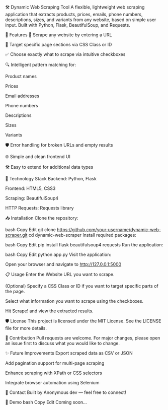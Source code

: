 🛠️ Dynamic Web Scraping Tool
A flexible, lightweight web scraping application that extracts products, prices, emails, phone numbers, descriptions, sizes, and variants from any website, based on simple user input.
Built with Python, Flask, BeautifulSoup, and Requests.

🚀 Features
🔗 Scrape any website by entering a URL

🎯 Target specific page sections via CSS Class or ID

✅ Choose exactly what to scrape via intuitive checkboxes

🔍 Intelligent pattern matching for:

Product names

Prices

Email addresses

Phone numbers

Descriptions

Sizes

Variants

🛡️ Error handling for broken URLs and empty results

🌐 Simple and clean frontend UI

🛠️ Easy to extend for additional data types

🧩 Technology Stack
Backend: Python, Flask

Frontend: HTML5, CSS3

Scraping: BeautifulSoup4

HTTP Requests: Requests library

📥 Installation
Clone the repository:

bash
Copy
Edit
git clone https://github.com/your-username/dynamic-web-scraper.git
cd dynamic-web-scraper
Install required packages:

bash
Copy
Edit
pip install flask beautifulsoup4 requests
Run the application:

bash
Copy
Edit
python app.py
Visit the application:

Open your browser and navigate to http://127.0.0.1:5000

📋 Usage
Enter the Website URL you want to scrape.

(Optional) Specify a CSS Class or ID if you want to target specific parts of the page.

Select what information you want to scrape using the checkboxes.

Hit Scrape! and view the extracted results.


🛡️ License
This project is licensed under the MIT License. See the LICENSE file for more details.

🙌 Contribution
Pull requests are welcome. For major changes, please open an issue first to discuss what you would like to change.

✨ Future Improvements
Export scraped data as CSV or JSON

Add pagination support for multi-page scraping

Enhance scraping with XPath or CSS selectors

Integrate browser automation using Selenium

🤝 Contact
Built by Anonymous dev — feel free to connect!

🎯 Demo
bash
Copy
Edit
Coming soon...
